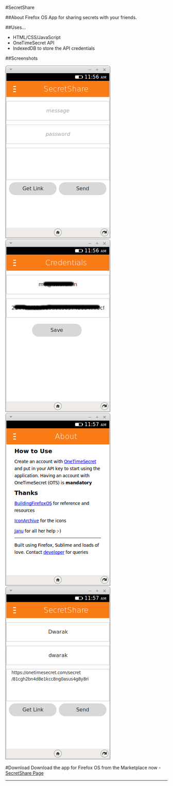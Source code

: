 #SecretShare

##About
Firefox OS App for sharing secrets with your friends.

##Uses...
* HTML/CSS/JavaScript
* OneTimeSecret API
* IndexedDB to store the API credentials

##Screenshots

![Main Page](screenshots/1.png "Main Page Title") <br/>
![OTS Credentials Screen](screenshots/2.png "OTS Key")<br/>
![About Page](screenshots/3.png "About")<br/>
![Generated URL](screenshots/4.png "URL")<br/>

#Download
Download the app for Firefox OS from the Marketplace now - [SecretShare Page](https://marketplace.firefox.com/app/secretshare)
***
